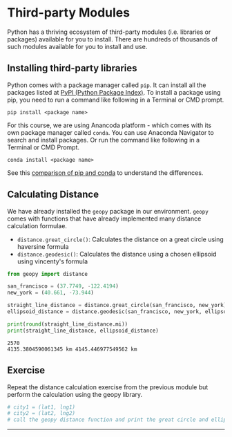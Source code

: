 # Third-party Modules

Python has a thriving ecosystem of third-party modules (i.e. libraries or packages) available for you to install. There are hundreds of thousands of such modules available for you to install and use.

## Installing third-party libraries

Python comes with a package manager called `pip`. It can install all the packages listed at [PyPI (Python Package Index)](https://pypi.org/). To install a package using pip, you need to run a command like following in a Terminal or CMD prompt.

`pip install <package name>`

For this course, we are using Anancoda platform - which comes with its own package manager called `conda`. You can use Anaconda Navigator to search and install packages. Or run the command like following in a Terminal or CMD Prompt.

`conda install <package name>`

See this [comparison of pip and conda](https://www.anaconda.com/blog/understanding-conda-and-pip) to understand the differences.

## Calculating Distance

We have already installed the `geopy` package in our environment. `geopy` comes with functions that have already implemented many distance calculation formulae.

- `distance.great_circle()`: Calculates the distance on a great circle using haversine formula
- `distance.geodesic()`: Calculates the distance using a chosen ellipsoid using vincenty's formula


```python
from geopy import distance

san_francisco = (37.7749, -122.4194)
new_york = (40.661, -73.944)

straight_line_distance = distance.great_circle(san_francisco, new_york)
ellipsoid_distance = distance.geodesic(san_francisco, new_york, ellipsoid='WGS-84')

print(round(straight_line_distance.mi))
print(straight_line_distance, ellipsoid_distance)
```

    2570
    4135.3804590061345 km 4145.446977549562 km


## Exercise

Repeat the distance calculation exercise from the previous module but perform the calculation using the geopy library.


```python
# city1 = (lat1, lng1)
# city2 = (lat2, lng2)
# call the geopy distance function and print the great circle and ellipsoid distance
```

----
